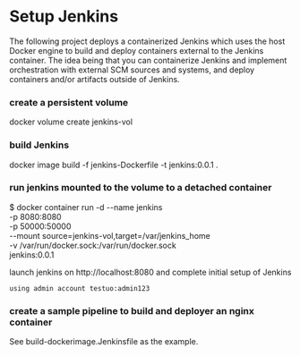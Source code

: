 # Setup Jenkins

The following project deploys a containerized Jenkins which uses the host Docker engine to build and deploy containers external to the Jenkins container.
The idea being that you can containerize Jenkins and implement orchestration with external SCM sources and systems, and deploy containers and/or artifacts outside of Jenkins.

### create a persistent volume

docker volume create jenkins-vol

### build Jenkins

docker image build -f jenkins-Dockerfile -t jenkins:0.0.1 .

### run jenkins mounted to the volume to a detached container

$ docker container run -d --name jenkins \
                   -p 8080:8080 \
                   -p 50000:50000 \
                   --mount source=jenkins-vol,target=/var/jenkins_home \
                   -v /var/run/docker.sock:/var/run/docker.sock \
                   jenkins:0.0.1

launch jenkins on http://localhost:8080 and complete initial setup of Jenkins

    using admin account testuo:admin123

### create a sample pipeline to build and deployer an nginx container

See build-dockerimage.Jenkinsfile as the example.
